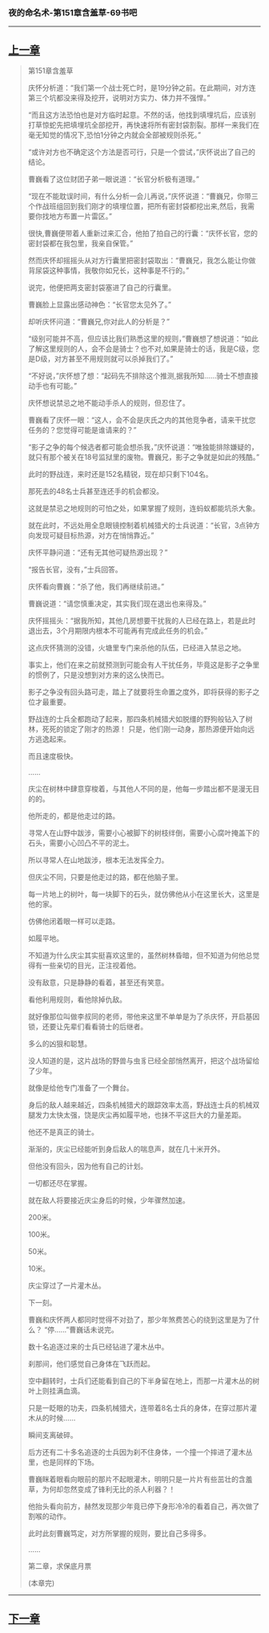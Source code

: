 ### 夜的命名术-第151章含羞草-69书吧

--------
[上一章](./4ab41a0558cd23e524e547d2af0bcf6b.md)
--------


>
>
>
>第151章含羞草
>
>庆怀分析道：“我们第一个战士死亡时，是19分钟之前。在此期间，对方连第三个坑都没来得及挖开，说明对方实力、体力并不强悍。”
>
>“而且这方法恐怕也是对方临时起意。不然的话，他找到填埋坑后，应该别打草惊蛇先把填埋坑全部挖开，再快速将所有密封袋割裂。那样一来我们在毫无知觉的情况下,恐怕1分钟之内就会全部被规则杀死。”
>
>“或许对方也不确定这个方法是否可行，只是一个尝试，”庆怀说出了自己的结论。
>
>曹巍看了这位财团子弟一眼说道：“长官分析极有道理。”
>
>“现在不能耽误时间，有什么分析一会儿再说，”庆怀说道：“曹巍兄，你带三个作战班组回到我们刚才的填埋位置，把所有密封袋都挖出来,然后，我需要你找地方布置一片雷区。”
>
>很快,曹巍便带着人重新过来汇合，他拍了拍自己的行囊：“庆怀长官，您的密封袋都在我包里，我亲自保管。”
>
>然而庆怀却摇摇头从对方行囊里把密封袋取出：“曹巍兄，我怎么能让你做背尿袋这种事情，我敬你如兄长，这种事是不行的。”
>
>说完，他便把两支密封袋塞进了自己的行囊里。
>
>曹巍脸上显露出感动神色：“长官您太见外了。”
>
>却听庆怀问道：“曹巍兄,你对此人的分析是？”
>
>“级别可能并不高，但应该比我们熟悉这里的规则，”曹巍想了想说道：“如此了解这里规则的人，会不会是骑士？也不对,如果是骑士的话，我是C级，您是D级，对方甚至不用规则就可以杀掉我们了。”
>
>“不好说，”庆怀想了想：“起码先不排除这个推测,据我所知……骑士不想直接动手也有可能。”
>
>庆怀想说禁忌之地不能动手杀人的规则，但忍住了。
>
>曹巍看了庆怀一眼：“这人，会不会是庆氏之内的其他竞争者，请来干扰您任务的？您觉得可能是谁请来的？”
>
>“影子之争的每个候选者都可能会想杀我，”庆怀说道：“唯独能排除嫌疑的，就只有那个被关在18号监狱里的废物。曹巍兄，影子之争就是如此的残酷。”
>
>此时的野战连，来时还是152名精锐，现在却只剩下104名。
>
>那死去的48名士兵甚至连还手的机会都没。
>
>这就是禁忌之地规则的可怕之处，如果掌握了规则，连蚂蚁都能坑杀大象。
>
>就在此时，不远处用全息眼镜控制着机械猎犬的士兵说道：“长官，3点钟方向发现可疑目标热源，对方在悄悄靠近。”
>
>庆怀平静问道：“还有无其他可疑热源出现？”
>
>“报告长官，没有，”士兵回答。
>
>庆怀看向曹巍：“杀了他，我们再继续前进。”
>
>曹巍说道：“请您慎重决定，其实我们现在退出也来得及。”
>
>庆怀摇摇头：“据我所知，其他几房想要干扰我的人已经在路上，若是此时退出去，3个月期限内根本不可能再有完成此任务的机会。”
>
>这点庆怀猜测的没错，火塘里专门来杀他的队伍，已经进入禁忌之地。
>
>事实上，他们在来之前就预测到可能会有人干扰任务，毕竟这是影子之争里的惯例了，只是没想到对方来的这么快而已。
>
>影子之争没有回头路可走，踏上了就要将生命置之度外，即将获得的影子之位才最重要。
>
>野战连的士兵全都跑动了起来，那四条机械猎犬如脱缰的野狗般钻入了树林，死死的锁定了刚才的热源！
>只是，他们刚一动身，那热源便开始向远方逃逸起来。
>
>而且速度极快。
>
>……
>
>庆尘在树林中肆意穿梭着，与其他人不同的是，他每一步踏出都不是漫无目的的。
>
>他所走的，都是他走过的路。
>
>寻常人在山野中跋涉，需要小心被脚下的树枝绊倒，需要小心腐叶掩盖下的石头，需要小心凹凸不平的泥土。
>
>所以寻常人在山地跋涉，根本无法发挥全力。
>
>但庆尘不同，只要是他走过的路，都在他脑子里。
>
>每一片地上的树叶，每一块脚下的石头，就仿佛他从小在这里长大，这里是他的家。
>
>仿佛他闭着眼一样可以走路。
>
>如履平地。
>
>不知道为什么庆尘其实挺喜欢这里的，虽然树林昏暗，但不知道为何他总觉得有一些亲切的目光，正注视着他。
>
>没有敌意，只是静静的看着，甚至还有笑意。
>
>看他利用规则，看他除掉仇敌。
>
>就好像那位叫做李叔同的老师，带他来这里不单单是为了杀庆怀，开启基因锁，还要让先辈们看看骑士的后继者。
>
>多么的凶狠和聪慧。
>
>没人知道的是，这片战场的野兽与虫豸已经全部悄然离开，把这个战场留给了少年。
>
>就像是给他专门准备了一个舞台。
>
>身后的敌人越来越近，四条机械猎犬的跟踪效率太高，野战连士兵的机械双腿发力太快太强，饶是庆尘再如履平地，也抹不平这巨大的力量差距。
>
>他还不是真正的骑士。
>
>渐渐的，庆尘已经能听到身后敌人的喘息声，就在几十米开外。
>
>但他没有回头，因为他有自己的计划。
>
>一切都还尽在掌握。
>
>就在敌人将要接近庆尘身后的时候，少年骤然加速。
>
>200米。
>
>100米。
>
>50米。
>
>10米。
>
>庆尘穿过了一片灌木丛。
>
>下一刻。
>
>曹巍和庆怀两人都同时觉得不对劲了，那少年煞费苦心的绕到这里是为了什么？
>“停……”曹巍话未说完。
>
>数十名追逐过来的士兵已经钻进了灌木丛中。
>
>刹那间，他们感觉自己身体在飞跃而起。
>
>空中翻转时，士兵们还能看到自己的下半身留在地上，而那一片灌木丛的树叶上则挂满血滴。
>
>只是一眨眼的功夫，四条机械猎犬，连带着8名士兵的身体，在穿过那片灌木从的时候……
>
>瞬间支离破碎。
>
>后方还有二十多名追逐的士兵因为刹不住身体，一个撞一个摔进了灌木丛里，也是同样的下场。
>
>曹巍眯着眼看向眼前的那片不起眼灌木，明明只是一片片有些茁壮的含羞草，为何却忽然变成了锋利无比的杀人利器？！
>
>他抬头看向前方，赫然发现那少年竟已停下身形冷冷的看着自己，再次做了割喉的动作。
>
>此时此刻曹巍笃定，对方所掌握的规则，要比自己多得多。
>
>……
>
>第二章，求保底月票
>
>(本章完)
>
>

--------
[下一章](./b024d341040a69a360a80fe5c4655507.md)
--------
